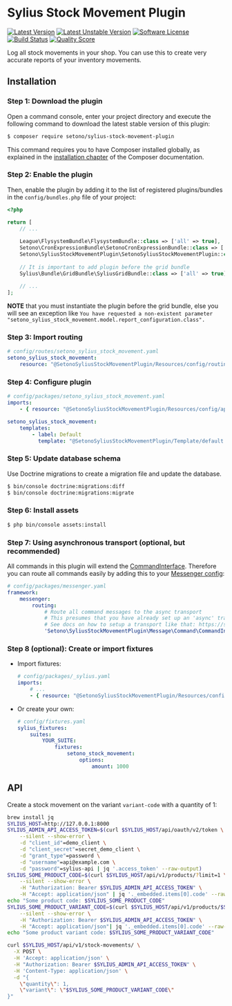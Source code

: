 # Sylius Stock Movement Plugin

[![Latest Version][ico-version]][link-packagist]
[![Latest Unstable Version][ico-unstable-version]][link-packagist]
[![Software License][ico-license]](LICENSE)
[![Build Status][ico-travis]][link-travis]
[![Quality Score][ico-code-quality]][link-code-quality]

Log all stock movements in your shop. You can use this to create very accurate reports of your
inventory movements.

## Installation

### Step 1: Download the plugin

Open a command console, enter your project directory and execute the following command to download the latest stable version of this plugin:

```bash
$ composer require setono/sylius-stock-movement-plugin
```

This command requires you to have Composer installed globally, as explained in the [installation chapter](https://getcomposer.org/doc/00-intro.md) of the Composer documentation.


### Step 2: Enable the plugin

Then, enable the plugin by adding it to the list of registered plugins/bundles
in the `config/bundles.php` file of your project:

```php
<?php

return [
    // ...
    
    League\FlysystemBundle\FlysystemBundle::class => ['all' => true],
    Setono\CronExpressionBundle\SetonoCronExpressionBundle::class => ['all' => true],
    Setono\SyliusStockMovementPlugin\SetonoSyliusStockMovementPlugin::class => ['all' => true],
    
    // It is important to add plugin before the grid bundle
    Sylius\Bundle\GridBundle\SyliusGridBundle::class => ['all' => true],
        
    // ...
];
```

**NOTE** that you must instantiate the plugin before the grid bundle, else you will see an exception like `You have requested a non-existent parameter "setono_sylius_stock_movement.model.report_configuration.class".`

### Step 3: Import routing

```yaml
# config/routes/setono_sylius_stock_movement.yaml
setono_sylius_stock_movement:
    resource: "@SetonoSyliusStockMovementPlugin/Resources/config/routing.yaml"
```

### Step 4: Configure plugin

```yaml
# config/packages/setono_sylius_stock_movement.yaml
imports:
    - { resource: "@SetonoSyliusStockMovementPlugin/Resources/config/app/config.yaml" }

setono_sylius_stock_movement:
    templates:
        - label: Default
          template: "@SetonoSyliusStockMovementPlugin/Template/default.txt.twig"
```

### Step 5: Update database schema

Use Doctrine migrations to create a migration file and update the database.

```bash
$ bin/console doctrine:migrations:diff
$ bin/console doctrine:migrations:migrate
```

### Step 6: Install assets

```bash
$ php bin/console assets:install
```

### Step 7: Using asynchronous transport (optional, but recommended)

All commands in this plugin will extend the [CommandInterface](src/Message/Command/CommandInterface.php).
Therefore you can route all commands easily by adding this to your [Messenger config](https://symfony.com/doc/current/messenger.html#routing-messages-to-a-transport):

```yaml
# config/packages/messenger.yaml
framework:
    messenger:
        routing:
            # Route all command messages to the async transport
            # This presumes that you have already set up an 'async' transport
            # See docs on how to setup a transport like that: https://symfony.com/doc/current/messenger.html#transports-async-queued-messages
            'Setono\SyliusStockMovementPlugin\Message\Command\CommandInterface': async
```


### Step 8 (optional): Create or import fixtures

- Import fixtures:

    ```yaml
    # config/packages/_sylius.yaml
    imports:
        # ...
        - { resource: "@SetonoSyliusStockMovementPlugin/Resources/config/app/fixtures.yaml" }
    ```

- Or create your own:
    
    ```yaml
    # config/fixtures.yaml
    sylius_fixtures:
        suites:
            YOUR_SUITE:
                fixtures:
                    setono_stock_movement:
                        options:
                            amount: 1000
    ```

## API
Create a stock movement on the variant `variant-code` with a quantity of 1:

```bash
brew install jq
SYLIUS_HOST=http://127.0.0.1:8000
SYLIUS_ADMIN_API_ACCESS_TOKEN=$(curl $SYLIUS_HOST/api/oauth/v2/token \
    --silent --show-error \
    -d "client_id"=demo_client \
    -d "client_secret"=secret_demo_client \
    -d "grant_type"=password \
    -d "username"=api@example.com \
    -d "password"=sylius-api | jq '.access_token' --raw-output)
SYLIUS_SOME_PRODUCT_CODE=$(curl $SYLIUS_HOST/api/v1/products/?limit=1 \
    --silent --show-error \
    -H "Authorization: Bearer $SYLIUS_ADMIN_API_ACCESS_TOKEN" \
    -H "Accept: application/json" | jq '._embedded.items[0].code' --raw-output)
echo "Some product code: $SYLIUS_SOME_PRODUCT_CODE"
SYLIUS_SOME_PRODUCT_VARIANT_CODE=$(curl $SYLIUS_HOST/api/v1/products/$SYLIUS_SOME_PRODUCT_CODE/variants/?limit=1 \
    --silent --show-error \
    -H "Authorization: Bearer $SYLIUS_ADMIN_API_ACCESS_TOKEN" \
    -H "Accept: application/json"| jq '._embedded.items[0].code' --raw-output)
echo "Some product variant code: $SYLIUS_SOME_PRODUCT_VARIANT_CODE"

curl $SYLIUS_HOST/api/v1/stock-movements/ \
  -X POST \
  -H 'Accept: application/json' \
  -H "Authorization: Bearer $SYLIUS_ADMIN_API_ACCESS_TOKEN" \
  -H 'Content-Type: application/json' \
  -d "{
	\"quantity\": 1,
	\"variant\": \"$SYLIUS_SOME_PRODUCT_VARIANT_CODE\"
}"
```

[ico-version]: https://poser.pugx.org/setono/sylius-stock-movement-plugin/v/stable
[ico-unstable-version]: https://poser.pugx.org/setono/sylius-stock-movement-plugin/v/unstable
[ico-license]: https://poser.pugx.org/setono/sylius-stock-movement-plugin/license
[ico-travis]: https://travis-ci.org/Setono/SyliusStockMovementPlugin.svg?branch=master
[ico-code-quality]: https://img.shields.io/scrutinizer/g/Setono/SyliusStockMovementPlugin.svg?style=flat-square

[link-packagist]: https://packagist.org/packages/setono/sylius-stock-movement-plugin
[link-travis]: https://travis-ci.org/Setono/SyliusStockMovementPlugin
[link-code-quality]: https://scrutinizer-ci.com/g/Setono/SyliusStockMovementPlugin
